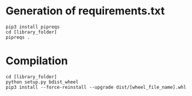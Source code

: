 # Generation of requirements.txt

```
pip3 install pipreqs
cd [library_folder]
pipreqs .
```


# Compilation

```
cd [library_folder]
python setup.py bdist_wheel
pip3 install --force-reinstall --upgrade dist/[wheel_file_name].whl
```
